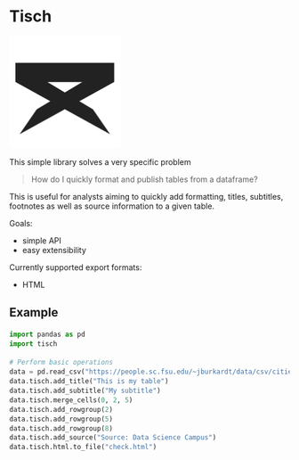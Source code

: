 # Tisch

<img height="200px" src="logo.svg">

This simple library solves a very specific problem

> How do I quickly format and publish tables from a dataframe?

This is useful for analysts aiming to quickly add formatting, titles, subtitles, footnotes as well as source information to a given table.

Goals:

- simple API
- easy extensibility

Currently supported export formats:
- HTML

## Example

```python
import pandas as pd
import tisch

# Perform basic operations
data = pd.read_csv("https://people.sc.fsu.edu/~jburkardt/data/csv/cities.csv")
data.tisch.add_title("This is my table")
data.tisch.add_subtitle("My subtitle")
data.tisch.merge_cells(0, 2, 5)
data.tisch.add_rowgroup(2)
data.tisch.add_rowgroup(5)
data.tisch.add_rowgroup(8)
data.tisch.add_source("Source: Data Science Campus")
data.tisch.html.to_file("check.html")
```
